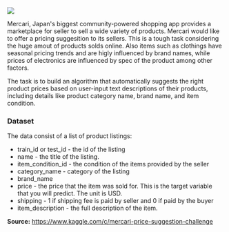 <img src="https://retailinasia.com/wp-content/uploads/2020/02/Mercari-770x478.png">

Mercari, Japan's biggest community-powered shopping app provides a marketplace for seller to sell a wide variety of products. Mercari would like to offer a pricing suggesition to its sellers. This is a tough task considering the huge amout of products solds online. Also items such as clothings have seasonal pricing trends and are higly influenced by brand names, while prices of electronics are influenced by spec of the product among other factors.

The task is to build an algorithm that automatically suggests the right product prices based on user-input text descriptions of their products, including details like product category name, brand name, and item condition.

### Dataset

The data consist of a list of product listings:
- train_id or test_id - the id of the listing
- name - the title of the listing. 
- item_condition_id - the condition of the items provided by the seller
- category_name - category of the listing
- brand_name
- price - the price that the item was sold for. This is the target variable that you will predict. The unit is USD. 
- shipping - 1 if shipping fee is paid by seller and 0 if paid by the buyer
- item_description - the full description of the item. 

**Source:** https://www.kaggle.com/c/mercari-price-suggestion-challenge